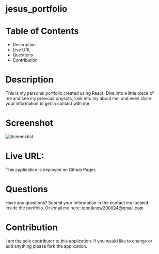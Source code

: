 
# jesus_portfolio

# Table of Contents
- Description
- Live URL
- Questions
- Contribution

# Description
This is my personal portfolio created using React. Dive into a little piece of me and see my previous projects, look into my about me, and even share your information to get in contact with me.

# Screenshot
![Screenshot](/jesus_portfolio/public/jesus_screenshot1.png)

# Live URL:
This application is deployed on Github Pages

# Questions
Have any questions? Submit your information in the contact me located inside the portfolio. Or email me here: idontknow200024@gmail.com

# Contribution
I am the sole contributor to this application. If you would like to change or add anything please fork the application.